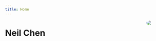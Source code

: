 ```yaml
---
title: Home
---
```


[<img src="img/me.jpg" style="border-radius:100%;max-width:15%;min-width:40px;float:right;">]()

# Neil Chen 


